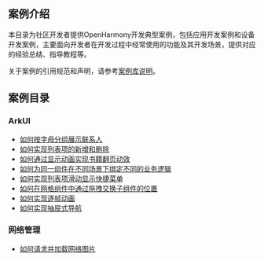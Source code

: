 ## 案例介绍

本目录为社区开发者提供OpenHarmony开发典型案例，包括应用开发案例和设备开发案例，主要面向开发者在开发过程中经常使用的功能及其开发场景，提供对应的经验总结、指导教程等。

关于案例的引用规范和声明，请参考[案例库说明](operation-regulations.md)。

## 案例目录

### ArkUI
- [如何按字母分组展示联系人](how-to-group-contacts-with-alphabet.md)
- [如何实现列表项的新增和删除](how-to-add-delete-listitems.md)
- [如何通过显示动画实现书籍翻页动效](book-flip-animation.md)
- [如何为同一组件在不同场景下绑定不同的业务逻辑](different-operations-for-one-component.md)
- [如何实现列表项滑动显示快捷菜单](listitem-slide-to-display-menu.md)
- [如何在网格组件中通过拖拽交换子组件的位置](griditem-drag-and-drop.md)
- [如何实现逐帧动画](how-to-develop-frame-animation.md)
- [如何实现抽屉式导航](navigation-drawer.md)
### 网络管理
- [如何请求并加载网络图片](how-to-load-images-from-internet.md)




